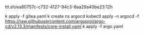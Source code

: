 ttl.sh/ea80757c-c732-4127-94c3-8aa29a40be23:12h 







k apply -f gitea.yaml
k create ns argocd
kubectl apply -n argocd -f https://raw.githubusercontent.com/argoproj/argo-cd/v2.13.3/manifests/core-install.yaml
k apply -f argo.yaml
